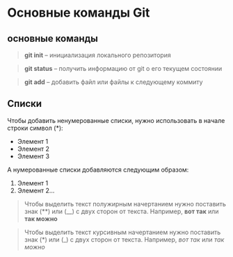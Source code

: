 # Основные команды Git 

## основные команды

> __git init__ – инициализация локального репозитория

> **git status** – получить информацию от git о его текущем состоянии

> **git add** – добавить файл или файлы к следующему коммиту

## Списки 

Чтобы добавить ненумерованные списки, нужно использовать в начале строки символ (*):

* Элемент 1
* Элемент 2
* Элемент 3

А нумерованные списки добавляются следующим образом:
1. Элемент 1
2. Элемент 2...

> Чтобы выделить текст полужирным начертанием нужно поставить знак (**) или (__) с двух сторон от текста. Например, **вот так** или __так можно__

> Чтобы выделить текст курсивным начертанием нужно поставить знак (*) или (_) с двух сторон от текста. Например, *вот так* или _так можно_
